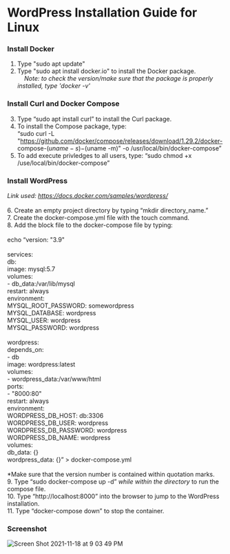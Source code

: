 # WordPress Installation Guide for Linux

### Install Docker
1. Type "sudo apt update"
2. Type "sudo apt install docker.io" to install the Docker package. \
&nbsp;&nbsp;&nbsp;&nbsp;*Note: to check the version/make sure that the package is properly installed, type 'docker -v'*

### Install Curl and Docker Compose
3. Type “sudo apt install curl” to install the Curl package.
4. To install the Compose package, type: \
“sudo curl -L "https://github.com/docker/compose/releases/download/1.29.2/docker-	compose-$(uname -s)-$(uname -m)" -o /usr/local/bin/docker-compose”
5. To add execute privledges to all users, type: 
“sudo chmod +x /use/local/bin/docker-compose”

### Install WordPress
*Link used: https://docs.docker.com/samples/wordpress/* \
\
6. Create an empty project directory by typing “mkdir directory_name.”\
7. Create the docker-compose.yml file with the touch command.\
8. Add the block file to the docker-compose file by typing: \
\
echo “version: "3.9"\
\
services:\
  db:\
    image: mysql:5.7\
    volumes: \
      - db_data:/var/lib/mysql\
    restart: always\
    environment: \
      MYSQL_ROOT_PASSWORD: somewordpress\
      MYSQL_DATABASE: wordpress\
      MYSQL_USER: wordpress\
      MYSQL_PASSWORD: wordpress\
\
  wordpress:\
    depends_on:\
      - db\
    image: wordpress:latest\
    volumes: \
      - wordpress_data:/var/www/html\
    ports: \
      - "8000:80"\
    restart: always\
    environment: \
      WORDPRESS_DB_HOST: db:3306\
      WORDPRESS_DB_USER: wordpress\
      WORDPRESS_DB_PASSWORD: wordpress\
      WORDPRESS_DB_NAME: wordpress\
volumes:\
  db_data: {}\
  wordpress_data: {}” > docker-compose.yml\
  \
  *Make sure that the version number is contained within quotation marks. \
9. Type “sudo docker-compose up -d” *while within the directory* to run the compose file.\
10. Type “http://localhost:8000” into the browser to jump to the WordPress installation.\
11. Type “docker-compose down” to stop the container. 

### Screenshot
![Screen Shot 2021-11-18 at 9 03 49 PM](https://user-images.githubusercontent.com/60118160/142562663-9bbc8a8d-8403-4677-ae6c-278c43f28807.jpeg)

  
  
  
  
  
  
  
  
  




